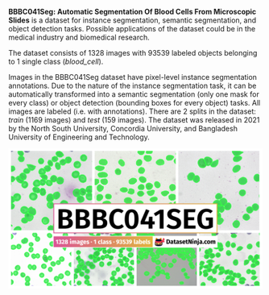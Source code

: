 **BBBC041Seg: Automatic Segmentation Of Blood Cells From Microscopic Slides** is a dataset for instance segmentation, semantic segmentation, and object detection tasks. Possible applications of the dataset could be in the medical industry and biomedical research. 

The dataset consists of 1328 images with 93539 labeled objects belonging to 1 single class (*blood_cell*).

Images in the BBBC041Seg dataset have pixel-level instance segmentation annotations. Due to the nature of the instance segmentation task, it can be automatically transformed into a semantic segmentation (only one mask for every class) or object detection (bounding boxes for every object) tasks. All images are labeled (i.e. with annotations). There are 2 splits in the dataset: *train* (1169 images) and *test* (159 images). The dataset was released in 2021 by the North South University, Concordia University, and Bangladesh University of Engineering and Technology.

<img src="https://github.com/dataset-ninja/blood-cell-segmentation/raw/main/visualizations/poster.png">

